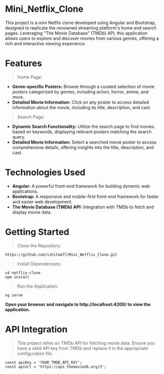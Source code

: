 # Mini_Netflix_Clone
This project is a mini Netflix clone developed using Angular and Bootstrap, designed to replicate the renowned streaming platform's home and search pages. Leveraging "The Movie Database" (TMDb) API, this application allows users to explore and discover movies from various genres, offering a rich and interactive viewing experience.

# Features
> Home Page:
- **Genre-specific Posters:** Browse through a curated selection of movie posters categorized by genres, including action, horror, anime, and more.
- **Detailed Movie Information:** Click on any poster to access detailed information about the movie, including its title, description, and cast.

> Search Page:
- **Dynamic Search Functionality:** Utilize the search page to find movies based on keywords, displaying relevant posters matching the search query.
- **Detailed Movie Information:** Select a searched movie poster to access comprehensive details, offering insights into the title, description, and cast.

# Technologies Used
- **Angular:** A powerful front-end framework for building dynamic web applications.
- **Bootstrap:** A responsive and mobile-first front-end framework for faster and easier web development.
- **The Movie Database (TMDb) API:** Integration with TMDb to fetch and display movie data.

# Getting Started
> Clone the Repository:
```
https://github.com/ishitam77/Mini_Netflix_Clone.git
```

> Install Dependencies:
```
cd netflix-clone
npm install
```

> Run the Application:
```
ng serve
```

**Open your browser and navigate to http://localhost:4200/ to view the application.**

# API Integration

> This project relies on TMDb API for fetching movie data. Ensure you have a valid API key from TMDb and replace it in the appropriate configuration file.
```
const apiKey = 'YOUR_TMDB_API_KEY';
const apiUrl = 'https://api.themoviedb.org/3';
```

